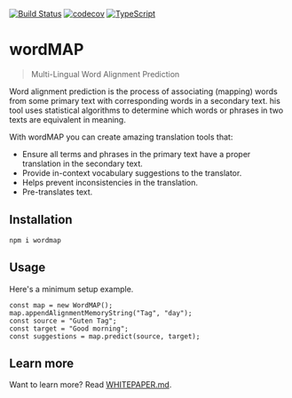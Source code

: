 [![Build Status](https://travis-ci.org/translationCoreApps/wordMAP.svg?branch=master)](https://travis-ci.org/translationCoreApps/wordMAP)
[![codecov](https://codecov.io/gh/translationCoreApps/wordmap/branch/master/graph/badge.svg)](https://codecov.io/gh/translationCoreApps/wordmap)
[![TypeScript](https://badges.frapsoft.com/typescript/code/typescript.svg?v=101)](https://github.com/ellerbrock/typescript-badges/)

# wordMAP
> Multi-Lingual Word Alignment Prediction


Word alignment prediction is the process of associating (mapping) words from some primary text with corresponding words in a secondary text. 
his tool uses statistical algorithms to determine which words or phrases in two texts are equivalent in meaning.

With wordMAP you can create amazing translation tools that:

* Ensure all terms and phrases in the primary text have a proper translation in the secondary text.
* Provide in-context vocabulary suggestions to the translator.
* Helps prevent inconsistencies in the translation.
* Pre-translates text.

## Installation

```
npm i wordmap
```

## Usage

Here's a minimum setup example.
```
const map = new WordMAP();
map.appendAlignmentMemoryString("Tag", "day");
const source = "Guten Tag";
const target = "Good morning";
const suggestions = map.predict(source, target);
```

## Learn more
Want to learn more? Read [WHITEPAPER.md](./WHITEPAPER.md).